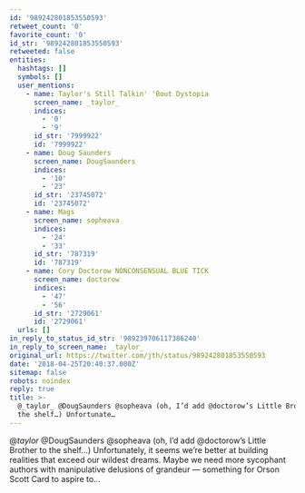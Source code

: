 ```yaml
---
id: '989242801853550593'
retweet_count: '0'
favorite_count: '0'
id_str: '989242801853550593'
retweeted: false
entities:
  hashtags: []
  symbols: []
  user_mentions:
    - name: Taylor's Still Talkin' 'Bout Dystopia
      screen_name: _taylor_
      indices:
        - '0'
        - '9'
      id_str: '7999922'
      id: '7999922'
    - name: Doug Saunders
      screen_name: DougSaunders
      indices:
        - '10'
        - '23'
      id_str: '23745072'
      id: '23745072'
    - name: Mags
      screen_name: sopheava
      indices:
        - '24'
        - '33'
      id_str: '787319'
      id: '787319'
    - name: Cory Doctorow NONCONSENSUAL BLUE TICK
      screen_name: doctorow
      indices:
        - '47'
        - '56'
      id_str: '2729061'
      id: '2729061'
  urls: []
in_reply_to_status_id_str: '989239706117386240'
in_reply_to_screen_name: _taylor_
original_url: https://twitter.com/jth/status/989242801853550593
date: '2018-04-25T20:40:37.000Z'
sitemap: false
robots: noindex
reply: true
title: >-
  @_taylor_ @DougSaunders @sopheava (oh, I’d add @doctorow’s Little Brother to
  the shelf…) Unfortunate…
---
```


@_taylor_ @DougSaunders @sopheava (oh, I’d add @doctorow’s Little Brother to the shelf…) Unfortunately, it seems we’re better at building realities that exceed our wildest dreams. Maybe we need more sycophant authors with manipulative delusions of grandeur — something for Orson Scott Card to aspire to…
